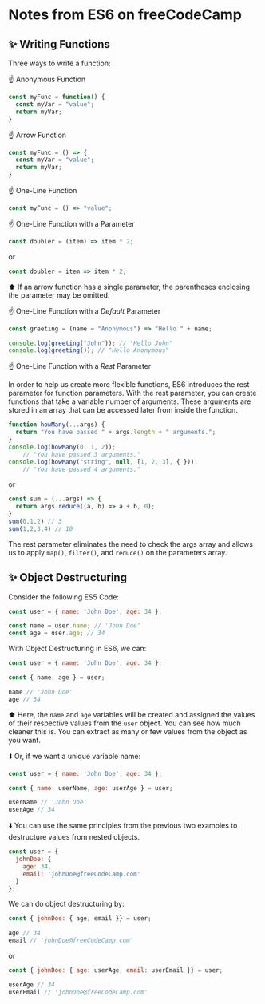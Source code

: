 # Notes from ES6 on freeCodeCamp

## ✨ Writing Functions 

Three ways to write a function: 

☝️ Anonymous Function
```js
const myFunc = function() {
  const myVar = "value";
  return myVar;
}
```

☝️ Arrow Function
```js
const myFunc = () => {
  const myVar = "value";
  return myVar;
}
```

☝️ One-Line Function
```js
const myFunc = () => "value";
```

☝️ One-Line Function with a Parameter
```js
const doubler = (item) => item * 2;
```
or
```js
const doubler = item => item * 2;
```
⬆️ If an arrow function has a single parameter, the parentheses enclosing the parameter may be omitted.

☝️ One-Line Function with a *Default* Parameter
```js
const greeting = (name = "Anonymous") => "Hello " + name;

console.log(greeting("John")); // "Hello John"
console.log(greeting()); // "Hello Anonymous"
```

☝️ One-Line Function with a *Rest* Parameter

In order to help us create more flexible functions, ES6 introduces the rest parameter for function parameters. With the rest parameter, you can create functions that take a variable number of arguments. These arguments are stored in an array that can be accessed later from inside the function.

```js
function howMany(...args) {
  return "You have passed " + args.length + " arguments.";
}
console.log(howMany(0, 1, 2)); 
    // "You have passed 3 arguments." 
console.log(howMany("string", null, [1, 2, 3], { })); 
    // "You have passed 4 arguments."
```
or
```js
const sum = (...args) => {
  return args.reduce((a, b) => a + b, 0);
}
sum(0,1,2) // 3
sum(1,2,3,4) // 10
```

The rest parameter eliminates the need to check the args array and allows us to apply `map()`, `filter()`, and `reduce()` on the parameters array.

## ✨ Object Destructuring 

Consider the following ES5 Code: 
```js
const user = { name: 'John Doe', age: 34 };

const name = user.name; // 'John Doe'
const age = user.age; // 34
```

With Object Destructuring in ES6, we can: 
```js
const user = { name: 'John Doe', age: 34 };

const { name, age } = user;

name // 'John Doe'
age // 34
```
⬆️ Here, the `name` and `age` variables will be created and assigned the values of their respective values from the `user` object. You can see how much cleaner this is. You can extract as many or few values from the object as you want.

⬇️ Or, if we want a unique variable name: 
```js
const user = { name: 'John Doe', age: 34 };

const { name: userName, age: userAge } = user;

userName // 'John Doe'
userAge // 34
```

⬇️ You can use the same principles from the previous two examples to destructure values from nested objects.

```js
const user = {
  johnDoe: { 
    age: 34,
    email: 'johnDoe@freeCodeCamp.com'
  }
};
```

We can do object destructuring by: 
```js
const { johnDoe: { age, email }} = user;

age // 34
email // 'johnDoe@freeCodeCamp.com'
```
or
```js
const { johnDoe: { age: userAge, email: userEmail }} = user;

userAge // 34
userEmail // 'johnDoe@freeCodeCamp.com'
```